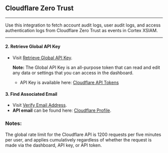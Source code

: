 ## Cloudflare Zero Trust

_____
Use this integration to fetch account audit logs, user audit logs, and access authentication logs from Cloudflare Zero Trust as events in Cortex XSIAM.
_____

#### **2. Retrieve Global API Key**

- Visit [Retrieve Global API Key](https://developers.cloudflare.com/fundamentals/api/get-started/keys/).

  **Note:** The Global API Key is an all-purpose token that can read and edit any data or settings that you can access in the dashboard.  
  - API Key is available here: [Cloudflare API Tokens](https://dash.cloudflare.com/profile/api-tokens)  

#### **3. Find Associated Email**

- Visit [Verify Email Address](https://developers.cloudflare.com/fundamentals/setup/account/verify-email-address/).
- **API email** can be found here: [Cloudflare Profile](https://dash.cloudflare.com/profile).  

### Notes:

The global rate limit for the Cloudflare API is 1200 requests per five minutes per user, and applies cumulatively regardless of whether the request is made via the dashboard, API key, or API token.